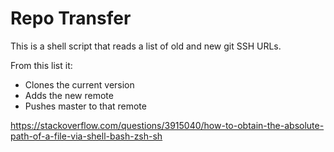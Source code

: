 # Repo Transfer

This is a shell script that reads a list of old and new git SSH URLs.

From this list it:
* Clones the current version
* Adds the new remote 
* Pushes master to that remote

https://stackoverflow.com/questions/3915040/how-to-obtain-the-absolute-path-of-a-file-via-shell-bash-zsh-sh
